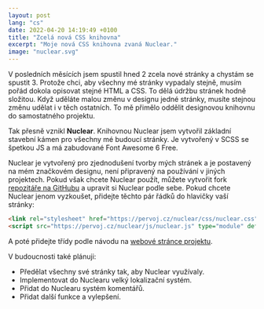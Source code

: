 ```yaml
---
layout: post
lang: "cs"
date: 2022-04-20 14:19:49 +0100
title: "Zcelá nová CSS knihovna"
excerpt: "Moje nová CSS knihovna zvaná Nuclear."
image: "nuclear.svg"
---
```


V posledních měsících jsem spustil hned 2 zcela nové stránky a chystám se spustit 3. Protože chci, aby všechny mé stránky vypadaly stejně, musím pořád dokola opisovat stejné HTML a CSS. To dělá údržbu stránek hodně složitou. Když uděláte malou změnu v designu jedné stránky, musíte stejnou změnu udělat i v těch ostatních. To mě přimělo oddělit designovou knihovnu do samostatného projektu.

Tak přesně vznikl **Nuclear**. Knihovnou Nuclear jsem vytvořil základní stavební kámen pro všechny mé budoucí stránky. Je vytvořený v SCSS se špetkou JS a má zabudované Font Awesome 6 Free.

Nuclear je vytvořený pro zjednodušení tvorby mých stránek a je postavený na mém značkovém designu, není připravený na používání v jiných projektech. Pokud však chcete Nuclear použít, můžete vytvořit fork [repozitáře na GitHubu](https://github.com/pervoj/nuclear) a upravit si Nuclear podle sebe. Pokud chcete Nuclear jenom vyzkoušet, přidejte těchto pár řádků do hlavičky vaší stránky:

```html
<link rel="stylesheet" href="https://pervoj.cz/nuclear/css/nuclear.css">
<script src="https://pervoj.cz/nuclear/js/nuclear.js" type="module" defer></script>
```

A poté přidejte třídy podle návodu na [webové stránce projektu](https://pervoj.cz/nuclear/).

V budoucnosti také plánuji:

- Předělat všechny své stránky tak, aby Nuclear využívaly.
- Implementovat do Nuclearu velký lokalizační systém.
- Přidat do Nuclearu systém komentářů.
- Přidat další funkce a vylepšení.
